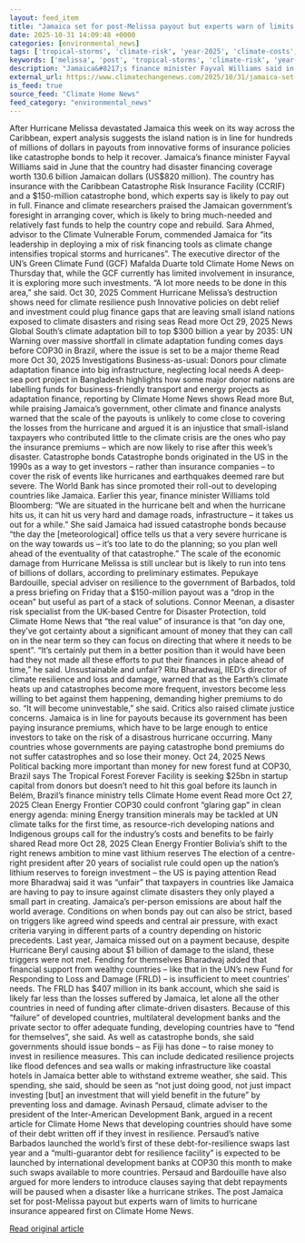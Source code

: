 ```yaml
---
layout: feed_item
title: "Jamaica set for post-Melissa payout but experts warn of limits to hurricane insurance"
date: 2025-10-31 14:09:48 +0000
categories: [environmental_news]
tags: ['tropical-storms', 'climate-risk', 'year-2025', 'climate-costs', 'hurricane', 'economic-impacts', 'extreme-weather', 'renewable-energy', 'wind-power', 'flooding']
keywords: ['melissa', 'post', 'tropical-storms', 'climate-risk', 'year-2025', 'climate-costs', 'hurricane', 'jamaica']
description: "Jamaica&#8217;s finance minister Fayval Williams said in June that the country had disaster financing coverage worth 130"
external_url: https://www.climatechangenews.com/2025/10/31/jamaica-set-for-post-melissa-payout-but-experts-warn-of-limits-to-hurricane-insurance/
is_feed: true
source_feed: "Climate Home News"
feed_category: "environmental_news"
---
```


After Hurricane Melissa devastated Jamaica this week on its way across the Caribbean, expert analysis suggests the island nation is in line for hundreds of millions of dollars in payouts from innovative forms of insurance policies like catastrophe bonds to help it recover. Jamaica&#8217;s finance minister Fayval Williams said in June that the country had disaster financing coverage worth 130.6 billion Jamaican dollars (US$820 million). The country has insurance with the Caribbean Catastrophe Risk Insurance Facility (CCRIF) and a $150-million catastrophe bond, which experts say is likely to pay out in full. Finance and climate researchers praised the Jamaican government&#8217;s foresight in arranging cover, which is likely to bring much-needed and relatively fast funds to help the country cope and rebuild. Sara Ahmed, advisor to the Climate Vulnerable Forum, commended Jamaica for &#8220;its leadership in deploying a mix of risk financing tools as climate change intensifies tropical storms and hurricanes&#8221;. The executive director of the UN&#8217;s Green Climate Fund (GCF) Mafalda Duarte told Climate Home News on Thursday that, while the GCF currently has limited involvement in insurance, it is exploring more such investments. &#8220;A lot more needs to be done in this area,&#8221; she said. Oct 30, 2025 Comment Hurricane Melissa&#8217;s destruction shows need for climate resilience push Innovative policies on debt relief and investment could plug finance gaps that are leaving small island nations exposed to climate disasters and rising seas Read more Oct 29, 2025 News Global South&#8217;s climate adaptation bill to top $300 billion a year by 2035: UN Warning over massive shortfall in climate adaptation funding comes days before COP30 in Brazil, where the issue is set to be a major theme Read more Oct 30, 2025 Investigations Business-as-usual: Donors pour climate adaptation finance into big infrastructure, neglecting local needs A deep-sea port project in Bangladesh highlights how some major donor nations are labelling funds for business-friendly transport and energy projects as adaptation finance, reporting by Climate Home News shows Read more But, while praising Jamaica&#8217;s government, other climate and finance analysts warned that the scale of the payouts is unlikely to come close to covering the losses from the hurricane and argued it is an injustice that small-island taxpayers who contributed little to the climate crisis are the ones who pay the insurance premiums &#8211; which are now likely to rise after this week&#8217;s disaster. Catastrophe bonds Catastrophe bonds originated in the US in the 1990s as a way to get investors &#8211; rather than insurance companies &#8211; to cover the risk of events like hurricanes and earthquakes deemed rare but severe. The World Bank has since promoted their roll-out to developing countries like Jamaica. Earlier this year, finance minister Williams told Bloomberg: &#8220;We are situated in the hurricane belt and when the hurricane hits us, it can hit us very hard and damage roads, infrastructure &#8211; it takes us out for a while.&#8221; She said Jamaica had issued catastrophe bonds because &#8220;the day the [meteorological] office tells us that a very severe hurricane is on the way towards us &#8211; it&#8217;s too late to do the planning; so you plan well ahead of the eventuality of that catastrophe.&#8221; The scale of the economic damage from Hurricane Melissa is still unclear but is likely to run into tens of billions of dollars, according to preliminary estimates. Pepukaye Bardouille, special adviser on resilience to the government of Barbados, told a press briefing on Friday that a $150-million payout was a &#8220;drop in the ocean&#8221; but useful as part of a stack of solutions. Connor Meenan, a disaster risk specialist from the UK-based Centre for Disaster Protection, told Climate Home News that &#8220;the real value&#8221; of insurance is that &#8220;on day one, they&#8217;ve got certainty about a significant amount of money that they can call on in the near term so they can focus on directing that where it needs to be spent&#8221;. &#8220;It&#8217;s certainly put them in a better position than it would have been had they not made all these efforts to put their finances in place ahead of time,&#8221; he said. Unsustainable and unfair? Ritu Bharadwaj, IIED&#8217;s director of climate resilience and loss and damage, warned that as the Earth&#8217;s climate heats up and catastrophes become more frequent, investors become less willing to bet against them happening, demanding higher premiums to do so. &#8220;It will become uninvestable,&#8221; she said. Critics also raised climate justice concerns. Jamaica is in line for payouts because its government has been paying insurance premiums, which have to be large enough to entice investors to take on the risk of a disastrous hurricane occurring. Many countries whose governments are paying catastrophe bond premiums do not suffer catastrophes and so lose their money. Oct 24, 2025 News Political backing more important than money for new forest fund at COP30, Brazil says The Tropical Forest Forever Facility is seeking $25bn in startup capital from donors but doesn&#8217;t need to hit this goal before its launch in Belém, Brazil&#8217;s finance ministry tells Climate Home event Read more Oct 27, 2025 Clean Energy Frontier COP30 could confront &#8220;glaring gap&#8221; in clean energy agenda: mining Energy transition minerals may be tackled at UN climate talks for the first time, as resource-rich developing nations and Indigenous groups call for the industry&#8217;s costs and benefits to be fairly shared Read more Oct 28, 2025 Clean Energy Frontier Bolivia&#8217;s shift to the right renews ambition to mine vast lithium reserves The election of a centre-right president after 20 years of socialist rule could open up the nation&#8217;s lithium reserves to foreign investment &#8211; the US is paying attention Read more Bharadwaj said it was &#8220;unfair&#8221; that taxpayers in countries like Jamaica are having to pay to insure against climate disasters they only played a small part in creating. Jamaica&#8217;s per-person emissions are about half the world average. Conditions on when bonds pay out can also be strict, based on triggers like agreed wind speeds and central air pressure, with exact criteria varying in different parts of a country depending on historic precedents. Last year, Jamaica missed out on a payment because, despite Hurricane Beryl causing about $1 billion of damage to the island, these triggers were not met. Fending for themselves Bharadwaj added that financial support from wealthy countries &#8211; like that in the UN&#8217;s new Fund for Responding to Loss and Damage (FRLD) &#8211; is insufficient to meet countries&#8217; needs. The FRLD has $407 million in its bank account, which she said is likely far less than the losses suffered by Jamaica, let alone all the other countries in need of funding after climate-driven disasters. Because of this &#8220;failure&#8221; of developed countries, multilateral development banks and the private sector to offer adequate funding, developing countries have to &#8220;fend for themselves&#8221;, she said. As well as catastrophe bonds, she said governments should issue bonds &#8211; as Fiji has done &#8211; to raise money to invest in resilience measures. This can include dedicated resilience projects like flood defences and sea walls or making infrastructure like coastal hotels in Jamaica better able to withstand extreme weather, she said. This spending, she said, should be seen as &#8220;not just doing good, not just impact investing [but] an investment that will yield benefit in the future&#8221; by preventing loss and damage. Avinash Persaud, climate adviser to the president of the Inter-American Development Bank, argued in a recent article for Climate Home News that developing countries should have some of their debt written off if they invest in resilience. Persaud&#8217;s native Barbados launched the world&#8217;s first of these debt-for-resilience swaps last year and a &#8220;multi-guarantor debt for resilience facility&#8221; is expected to be launched by international development banks at COP30 this month to make such swaps available to more countries. Persaud and Bardouille have also argued for more lenders to introduce clauses saying that debt repayments will be paused when a disaster like a hurricane strikes. The post Jamaica set for post-Melissa payout but experts warn of limits to hurricane insurance appeared first on Climate Home News.

[Read original article](https://www.climatechangenews.com/2025/10/31/jamaica-set-for-post-melissa-payout-but-experts-warn-of-limits-to-hurricane-insurance/)
